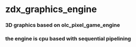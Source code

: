 # zdx_graphics_engine

### 3D graphics based on olc_pixel_game_engine
### the engine is cpu based with sequential pipelining
